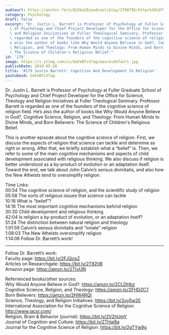 ```yaml
---
audiourl: https://anchor.fm/s/822ba20/podcast/play/2788795/https%3A%2F%2Fd3ctxlq1ktw2nl.cloudfront.net%2Fstaging%2F2019-2-30%2F12145897-44100-2-644240680905f.m4a
category: Psychology
draft: false
excerpt: "Dr. Justin L. Barrett is Professor of Psychology at Fuller Graduate School\
  \ of Psychology and Chief Project Developer for the Office for Science, Theology\
  \ and Religion Iniciatives at Fuller Theological Seminary. Professor Barrett is\
  \ regarded as one of the founders of the cognitive science of religion field. He\u2019\
  s also the author of books like Why Would Anyone Believe in God?, Cognitive Science,\
  \ Religion, and Theology: From Human Minds to Divine Minds, and Born Believers:\
  \ The Science of Children's Religious Belief."
id: '179'
image: https://i.ytimg.com/vi/GaFeBTv37ag/maxresdefault.jpg
publishDate: 2019-05-20
title: '#179 Justin Barrett: Cognition And Development In Religion'
youtubeid: GaFeBTv37ag
---
```

<div class="timelinks">

Dr. Justin L. Barrett is Professor of Psychology at Fuller Graduate School of Psychology and Chief Project Developer for the Office for Science, Theology and Religion Iniciatives at Fuller Theological Seminary. Professor Barrett is regarded as one of the founders of the cognitive science of religion field. He’s also the author of books like Why Would Anyone Believe in God?, Cognitive Science, Religion, and Theology: From Human Minds to Divine Minds, and Born Believers: The Science of Children's Religious Belief.

This is another episode about the cognitive science of religion. First, we discuss the aspects of religion that science can tackle and determine as right or wrong. After that, we briefly establish what a “belief” is. Then, we refer to some of the main cognitive mechanisms and aspects of child development associated with religious thinking. We also discuss if religion is better understood as a by-product of evolution or an adaptation itself. Toward the end, we talk about John Calvin’s sensus divinitatis, and also how the New Atheists tend to oversimplify religion.

Time Links:  
<time>00:54</time> The cognitive science of religion, and the scientific study of religion  
<time>05:58</time> The sorts of religious issues that science can tackle                               
<time>10:16</time> What is “belief”?                               
<time>14:16</time> The most important cognitive mechanisms behind religion                               
<time>30:30</time> Child development and religious thinking                              
<time>42:04</time> Is religion a by-product of evolution, or an adaptation itself?                         
<time>51:24</time> The distinction between natural religion and theology                
<time>1:01:59</time> Calvin’s sensus divinitatis and “innate” religion            
<time>1:08:03</time> The New Atheists oversimplify religion                    
<time>1:14:06</time> Follow Dr. Barrett’s work!

---

Follow Dr. Barrett’s work:  
Faculty page: https://bit.ly/2FJQcpZ  
Articles on Researchgate: https://bit.ly/2T8ZtjB  
Amazon page: https://amzn.to/2TIvURj

Referrenced books/other sources:  
Why Would Anyone Believe in God?: https://amzn.to/2CLDHbz  
Cognitive Science, Religion, and Theology: https://amzn.to/2FHDZC7  
Born Believers: https://amzn.to/2HW4RQt  
Science, Theology, and Religion Initiatives: https://bit.ly/2uy5w2E  
International Association for the Cognitive Science of Religion: http://www.iacsr.com/  
Religion, Brain & Behavior (journal): https://bit.ly/2V2hUmY  
Journal of Cognition and Culture: https://bit.ly/2THai8a  
Journal for the Cognitive Science of Religion: https://bit.ly/2gTYw9g
</div>

